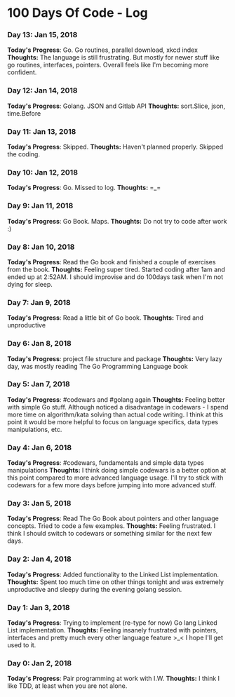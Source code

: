 # 100 Days Of Code - Log

### Day 13: Jan 15, 2018
**Today's Progress**: Go. Go routines, parallel download, xkcd index
**Thoughts:** The language is still frustrating. But mostly for newer stuff like go routines, interfaces, pointers. Overall feels like I'm becoming more confident.

### Day 12: Jan 14, 2018
**Today's Progress**: Golang. JSON and Gitlab API
**Thoughts:** sort.Slice, json, time.Before

### Day 11: Jan 13, 2018
**Today's Progress**: Skipped.
**Thoughts:** Haven't planned properly. Skipped the coding.

### Day 10: Jan 12, 2018
**Today's Progress**: Go. Missed to log.
**Thoughts:** =_=

### Day 9: Jan 11, 2018
**Today's Progress**: Go Book. Maps.
**Thoughts:** Do not try to code after work :)

### Day 8: Jan 10, 2018
**Today's Progress**: Read the Go book and finished a couple of exercises from the book.
**Thoughts:** Feeling super tired. Started coding after 1am and ended up at 2:52AM. I should improvise and do 100days task when I'm not dying for sleep.

### Day 7: Jan 9, 2018
**Today's Progress**: Read a little bit of Go book.
**Thoughts:** Tired and unproductive

### Day 6: Jan 8, 2018
**Today's Progress**: project file structure and package
**Thoughts:** Very lazy day, was mostly reading The Go Programming Language book

### Day 5: Jan 7, 2018
**Today's Progress**: #codewars and #golang again
**Thoughts:** Feeling better with simple Go stuff. Although noticed a disadvantage in codewars - I spend more time on algorithm/kata solving than actual code writing. I think at this point it would be more helpful to focus on language specifics, data types manipulations, etc.

### Day 4: Jan 6, 2018
**Today's Progress**: #codewars, fundamentals and simple data types manipulations
**Thoughts:** I think doing simple codewars is a better option at this point compared to more advanced language usage. I'll try to stick with codewars for a few more days before jumping into more advanced stuff.

### Day 3: Jan 5, 2018
**Today's Progress**: Read The Go Book about pointers and other language concepts. Tried to code a few examples.
**Thoughts:** Feeling frustrated. I think I should switch to codewars or something similar for the next few days.

### Day 2: Jan 4, 2018
**Today's Progress**: Added functionality to the Linked List implementation.
**Thoughts:** Spent too much time on other things tonight and was extremely unproductive and sleepy during the evening golang session.

### Day 1: Jan 3, 2018
**Today's Progress**: Trying to implement (re-type for now) Go lang Linked List implementation.
**Thoughts:** Feeling insanely frustrated with pointers, interfaces and pretty much every other language feature >_< I hope I'll get used to it.

### Day 0: Jan 2, 2018
**Today's Progress**: Pair programming at work with I.W.
**Thoughts:** I think I like TDD, at least when you are not alone.
